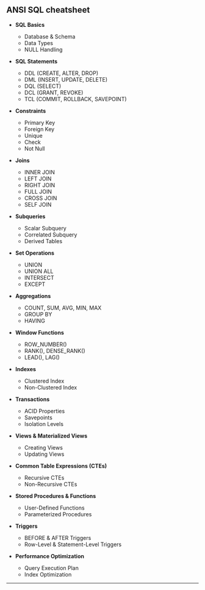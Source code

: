 ## ANSI SQL cheatsheet

- **SQL Basics**  
  - Database & Schema  
  - Data Types  
  - NULL Handling  

- **SQL Statements**  
  - DDL (CREATE, ALTER, DROP)  
  - DML (INSERT, UPDATE, DELETE)  
  - DQL (SELECT)  
  - DCL (GRANT, REVOKE)  
  - TCL (COMMIT, ROLLBACK, SAVEPOINT)  

- **Constraints**  
  - Primary Key  
  - Foreign Key  
  - Unique  
  - Check  
  - Not Null  

- **Joins**  
  - INNER JOIN  
  - LEFT JOIN  
  - RIGHT JOIN  
  - FULL JOIN  
  - CROSS JOIN  
  - SELF JOIN  

- **Subqueries**  
  - Scalar Subquery  
  - Correlated Subquery  
  - Derived Tables  

- **Set Operations**  
  - UNION  
  - UNION ALL  
  - INTERSECT  
  - EXCEPT  

- **Aggregations**  
  - COUNT, SUM, AVG, MIN, MAX  
  - GROUP BY  
  - HAVING  

- **Window Functions**  
  - ROW_NUMBER()  
  - RANK(), DENSE_RANK()  
  - LEAD(), LAG()  

- **Indexes**  
  - Clustered Index  
  - Non-Clustered Index  

- **Transactions**  
  - ACID Properties  
  - Savepoints  
  - Isolation Levels  

- **Views & Materialized Views**  
  - Creating Views  
  - Updating Views  

- **Common Table Expressions (CTEs)**  
  - Recursive CTEs  
  - Non-Recursive CTEs  

- **Stored Procedures & Functions**  
  - User-Defined Functions  
  - Parameterized Procedures  

- **Triggers**  
  - BEFORE & AFTER Triggers  
  - Row-Level & Statement-Level Triggers  

- **Performance Optimization**  
  - Query Execution Plan  
  - Index Optimization  

---